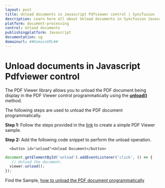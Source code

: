 ```yaml
---
layout: post
title: Unload documents in Javascript Pdfviewer control | Syncfusion
description: Learn here all about Unload documents in Syncfusion Javascript Pdfviewer control of Syncfusion Essential JS 2 and more.
platform: document-processing
control: Unload documents
publishingplatform: Javascript
documentation: ug
domainurl: ##DomainURL##
---
```


# Unload documents in Javascript Pdfviewer control

The PDF Viewer library allows you to unload the PDF document being display in the PDF Viewer control programmatically using the [**unload()**](https://ej2.syncfusion.com/javascript/documentation/api/pdfviewer/#unload) method.

The following steps are used to unload the PDF document programmatically.

**Step 1:** Follow the steps provided in the [link](https://help.syncfusion.com/document-processing/pdf/pdf-viewer/javascript-es5/getting-started/) to create a simple PDF Viewer sample.

**Step 2:** Add the following code snippet to perform the unload operation.

```
  <button id="unload">Unload Document</button>
```

```ts
document.getElementById('unload').addEventListener('click', () => {
   // Unload the document.
  viewer.unload();
});
```

Find the Sample, [how to unload the PDF document programmatically](https://stackblitz.com/edit/vkr6f1?file=index.js)
